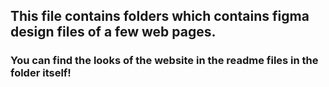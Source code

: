 ## This file contains folders which contains figma design files of a few web pages.
### You can find the looks of the website in the readme files in the folder itself!
